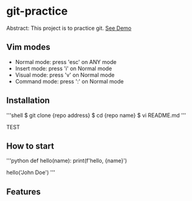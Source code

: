 # git-practice

Abstract: This project is to practice git.
[See Demo](https://www.google.com/)

## Vim modes

- Normal mode: press 'esc' on ANY mode
- Insert mode: press 'i' on Normal mode
- Visual mode: press 'v' on Normal mode
- Command mode: press ':' on Normal mode

## Installation

'''shell
$ git clone {repo address}
$ cd {repo name}
$ vi README.md
'''

TEST

## How to start

'''python
def hello(name):
    print(f'hello, {name}')

hello('John Doe')
'''

## Features

